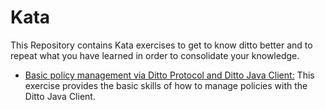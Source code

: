# Kata
This Repository contains Kata exercises to get to know ditto
better and to repeat what you have learned in order to consolidate your knowledge.

* [Basic policy management via Ditto Protocol and Ditto Java Client:](ditto-java-client/policy-management)
This exercise provides the basic skills of how to manage policies with the Ditto Java Client.
